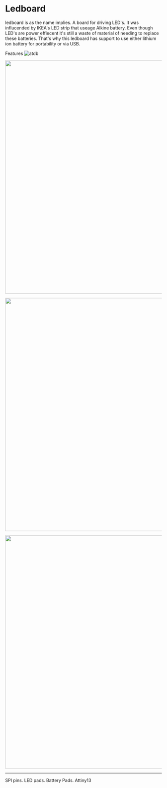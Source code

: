 
# Ledboard

ledboard is as the name implies. A board for driving LED's. It was influcended by IKEA's LED strip that useage Alkine battery. Even though LED's are power effiecent it's still a waste of material of needing to replace these batteries.
That's why this ledboard has support to use either lithium ion battery for portability or via USB.

Features
![atdb](https://user-images.githubusercontent.com/9608088/116779545-23992000-aa77-11eb-8547-2efdcddb9854.jpeg)

<p align="center">
  <img width="624" height="747" src="https://user-images.githubusercontent.com/9608088/117966379-207a1b80-b324-11eb-8bca-d9eef4667b09.png">
</p>

<p align="center">
  <img width="624" height="747" src="https://user-images.githubusercontent.com/9608088/117966390-23750c00-b324-11eb-9fb5-38593132b851.png">
</p>

<p align="center">
  <img width="624" height="747" src="https://user-images.githubusercontent.com/9608088/117966406-27a12980-b324-11eb-9c81-1da032050fb4.png">
</p>

---
SPI pins.
LED pads.
Battery Pads.
Attiny13
